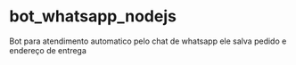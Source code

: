 # bot_whatsapp_nodejs

Bot para atendimento automatico pelo chat de whatsapp ele salva pedido e endereço de entrega
